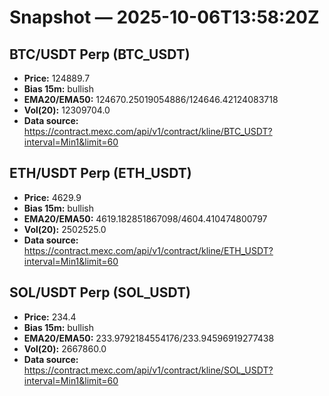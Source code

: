 # Snapshot — 2025-10-06T13:58:20Z

## BTC/USDT Perp (BTC_USDT)
- **Price:** 124889.7
- **Bias 15m:** bullish
- **EMA20/EMA50:** 124670.25019054886/124646.42124083718
- **Vol(20):** 12309704.0
- **Data source:** https://contract.mexc.com/api/v1/contract/kline/BTC_USDT?interval=Min1&limit=60

## ETH/USDT Perp (ETH_USDT)
- **Price:** 4629.9
- **Bias 15m:** bullish
- **EMA20/EMA50:** 4619.182851867098/4604.410474800797
- **Vol(20):** 2502525.0
- **Data source:** https://contract.mexc.com/api/v1/contract/kline/ETH_USDT?interval=Min1&limit=60

## SOL/USDT Perp (SOL_USDT)
- **Price:** 234.4
- **Bias 15m:** bullish
- **EMA20/EMA50:** 233.9792184554176/233.94596919277438
- **Vol(20):** 2667860.0
- **Data source:** https://contract.mexc.com/api/v1/contract/kline/SOL_USDT?interval=Min1&limit=60
